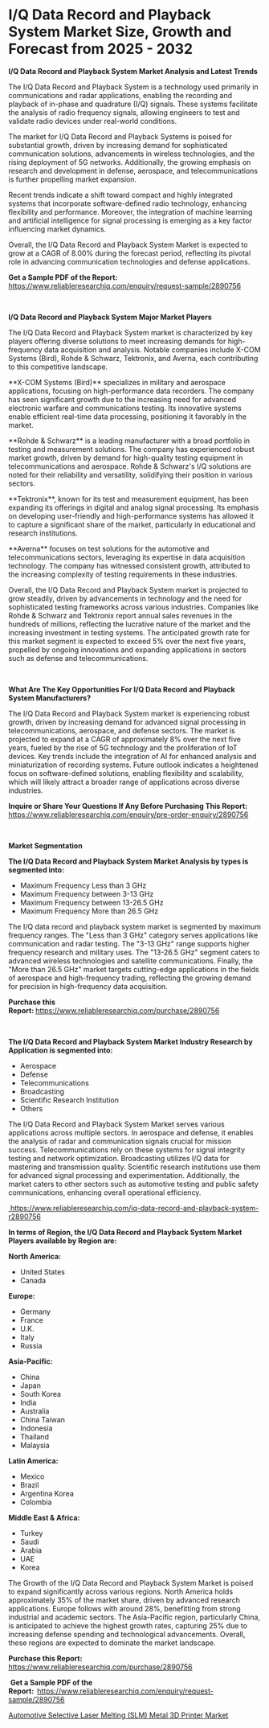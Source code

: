 <p><h1>I/Q Data Record and Playback System Market Size, Growth and Forecast from 2025 - 2032</h1></p><p><strong>I/Q Data Record and Playback System Market Analysis and Latest Trends</strong></p>
<p><p>The I/Q Data Record and Playback System is a technology used primarily in communications and radar applications, enabling the recording and playback of in-phase and quadrature (I/Q) signals. These systems facilitate the analysis of radio frequency signals, allowing engineers to test and validate radio devices under real-world conditions. </p><p>The market for I/Q Data Record and Playback Systems is poised for substantial growth, driven by increasing demand for sophisticated communication solutions, advancements in wireless technologies, and the rising deployment of 5G networks. Additionally, the growing emphasis on research and development in defense, aerospace, and telecommunications is further propelling market expansion. </p><p>Recent trends indicate a shift toward compact and highly integrated systems that incorporate software-defined radio technology, enhancing flexibility and performance. Moreover, the integration of machine learning and artificial intelligence for signal processing is emerging as a key factor influencing market dynamics. </p><p>Overall, the I/Q Data Record and Playback System Market is expected to grow at a CAGR of 8.00% during the forecast period, reflecting its pivotal role in advancing communication technologies and defense applications.</p></p>
<p><strong>Get a Sample PDF of the Report:&nbsp;</strong> <a href="https://www.reliableresearchiq.com/enquiry/request-sample/2890756?utm_campaign=2802&utm_medium=2&utm_source=Github&utm_content=ia&utm_term=14032025&utm_id=iq-data-record-and-playback-system">https://www.reliableresearchiq.com/enquiry/request-sample/2890756</a></p>
<p>&nbsp;</p>
<p><strong>I/Q Data Record and Playback System Major Market Players</strong></p>
<p><p>The I/Q Data Record and Playback System market is characterized by key players offering diverse solutions to meet increasing demands for high-frequency data acquisition and analysis. Notable companies include X-COM Systems (Bird), Rohde & Schwarz, Tektronix, and Averna, each contributing to this competitive landscape.</p><p>**X-COM Systems (Bird)** specializes in military and aerospace applications, focusing on high-performance data recorders. The company has seen significant growth due to the increasing need for advanced electronic warfare and communications testing. Its innovative systems enable efficient real-time data processing, positioning it favorably in the market.</p><p>**Rohde & Schwarz** is a leading manufacturer with a broad portfolio in testing and measurement solutions. The company has experienced robust market growth, driven by demand for high-quality testing equipment in telecommunications and aerospace. Rohde & Schwarz's I/Q solutions are noted for their reliability and versatility, solidifying their position in various sectors.</p><p>**Tektronix**, known for its test and measurement equipment, has been expanding its offerings in digital and analog signal processing. Its emphasis on developing user-friendly and high-performance systems has allowed it to capture a significant share of the market, particularly in educational and research institutions.</p><p>**Averna** focuses on test solutions for the automotive and telecommunications sectors, leveraging its expertise in data acquisition technology. The company has witnessed consistent growth, attributed to the increasing complexity of testing requirements in these industries.</p><p>Overall, the I/Q Data Record and Playback System market is projected to grow steadily, driven by advancements in technology and the need for sophisticated testing frameworks across various industries. Companies like Rohde & Schwarz and Tektronix report annual sales revenues in the hundreds of millions, reflecting the lucrative nature of the market and the increasing investment in testing systems. The anticipated growth rate for this market segment is expected to exceed 5% over the next five years, propelled by ongoing innovations and expanding applications in sectors such as defense and telecommunications.</p></p>
<p>&nbsp;</p>
<p><strong>What Are The Key Opportunities For I/Q Data Record and Playback System Manufacturers?</strong></p>
<p><p>The I/Q Data Record and Playback System market is experiencing robust growth, driven by increasing demand for advanced signal processing in telecommunications, aerospace, and defense sectors. The market is projected to expand at a CAGR of approximately 8% over the next five years, fueled by the rise of 5G technology and the proliferation of IoT devices. Key trends include the integration of AI for enhanced analysis and miniaturization of recording systems. Future outlook indicates a heightened focus on software-defined solutions, enabling flexibility and scalability, which will likely attract a broader range of applications across diverse industries.</p></p>
<p><strong>Inquire or Share Your Questions If Any Before Purchasing This Report:</strong> <a href="https://www.reliableresearchiq.com/enquiry/pre-order-enquiry/2890756?utm_campaign=2802&utm_medium=2&utm_source=Github&utm_content=ia&utm_term=14032025&utm_id=iq-data-record-and-playback-system">https://www.reliableresearchiq.com/enquiry/pre-order-enquiry/2890756</a></p>
<p>&nbsp;</p>
<p><strong>Market Segmentation</strong></p>
<p><strong>The I/Q Data Record and Playback System Market Analysis by types is segmented into:</strong></p>
<p><ul><li>Maximum Frequency Less than 3 GHz</li><li>Maximum Frequency between 3-13 GHz</li><li>Maximum Frequency between 13-26.5 GHz</li><li>Maximum Frequency More than 26.5 GHz</li></ul></p>
<p><p>The I/Q data record and playback system market is segmented by maximum frequency ranges. The "Less than 3 GHz" category serves applications like communication and radar testing. The "3-13 GHz" range supports higher frequency research and military uses. The "13-26.5 GHz" segment caters to advanced wireless technologies and satellite communications. Finally, the "More than 26.5 GHz" market targets cutting-edge applications in the fields of aerospace and high-frequency trading, reflecting the growing demand for precision in high-frequency data acquisition.</p></p>
<p><strong>Purchase this Report:&nbsp;</strong><a href="https://www.reliableresearchiq.com/purchase/2890756?utm_campaign=2802&utm_medium=2&utm_source=Github&utm_content=ia&utm_term=14032025&utm_id=iq-data-record-and-playback-system">https://www.reliableresearchiq.com/purchase/2890756</a></p>
<p>&nbsp;</p>
<p><strong>The I/Q Data Record and Playback System Market Industry Research by Application is segmented into:</strong></p>
<p><ul><li>Aerospace</li><li>Defense</li><li>Telecommunications</li><li>Broadcasting</li><li>Scientific Research Institution</li><li>Others</li></ul></p>
<p><p>The I/Q Data Record and Playback System Market serves various applications across multiple sectors. In aerospace and defense, it enables the analysis of radar and communication signals crucial for mission success. Telecommunications rely on these systems for signal integrity testing and network optimization. Broadcasting utilizes I/Q data for mastering and transmission quality. Scientific research institutions use them for advanced signal processing and experimentation. Additionally, the market caters to other sectors such as automotive testing and public safety communications, enhancing overall operational efficiency.</p></p>
<p><a href="https://www.reliableresearchiq.com/iq-data-record-and-playback-system-r2890756?utm_campaign=2802&utm_medium=2&utm_source=Github&utm_content=ia&utm_term=14032025&utm_id=iq-data-record-and-playback-system">&nbsp;https://www.reliableresearchiq.com/iq-data-record-and-playback-system-r2890756</a></p>
<p><strong>In terms of Region, the I/Q Data Record and Playback System Market Players available by Region are:</strong></p>
<p>
    <p> <strong> North America: </strong>
        <ul>
            <li>United States</li>
            <li>Canada</li>
        </ul>
        </p> 
    <p> <strong> Europe: </strong>
        <ul>
            <li>Germany</li>
            <li>France</li>
            <li>U.K.</li>
            <li>Italy</li>
            <li>Russia</li>
        </ul>
        </p> 
    <p> <strong> Asia-Pacific: </strong>
        <ul>
            <li>China</li>
            <li>Japan</li>
            <li>South Korea</li>
            <li>India</li>
            <li>Australia</li>
            <li>China Taiwan</li>
            <li>Indonesia</li>
            <li>Thailand</li>
            <li>Malaysia</li>
        </ul>
        </p> 
    <p> <strong> Latin America: </strong>
        <ul>
            <li>Mexico</li>
            <li>Brazil</li>
            <li>Argentina Korea</li>
            <li>Colombia</li>
        </ul>
        </p> 
    <p> <strong> Middle East & Africa: </strong>
        <ul>
            <li>Turkey</li>
            <li>Saudi</li>
            <li>Arabia</li>
            <li>UAE</li>
            <li>Korea</li>
        </ul>
    </p>
    </p>
<p><p>The Growth of the I/Q Data Record and Playback System Market is poised to expand significantly across various regions. North America holds approximately 35% of the market share, driven by advanced research applications. Europe follows with around 28%, benefitting from strong industrial and academic sectors. The Asia-Pacific region, particularly China, is anticipated to achieve the highest growth rates, capturing 25% due to increasing defense spending and technological advancements. Overall, these regions are expected to dominate the market landscape.</p></p>
<p><strong>Purchase this Report: </strong><a href="https://www.reliableresearchiq.com/purchase/2890756?utm_campaign=2802&utm_medium=2&utm_source=Github&utm_content=ia&utm_term=14032025&utm_id=iq-data-record-and-playback-system">https://www.reliableresearchiq.com/purchase/2890756</a></p>
<p>&nbsp;<strong>Get a Sample PDF of the Report:&nbsp;&nbsp;</strong><a href="https://www.reliableresearchiq.com/enquiry/request-sample/2890756?utm_campaign=2802&utm_medium=2&utm_source=Github&utm_content=ia&utm_term=14032025&utm_id=iq-data-record-and-playback-system">https://www.reliableresearchiq.com/enquiry/request-sample/2890756</a></p>
<p><strong></strong></p>
<p><p><a href="https://github.com/antonioc6hal/Market-Research-Report-List-1/blob/main/automotive-selective-laser-melting-slm-metal-3d-printer-market.md?utm_campaign=2802&utm_medium=2&utm_source=Github&utm_content=ia&utm_term=14032025&utm_id=iq-data-record-and-playback-system">Automotive Selective Laser Melting (SLM) Metal 3D Printer Market</a></p></p>